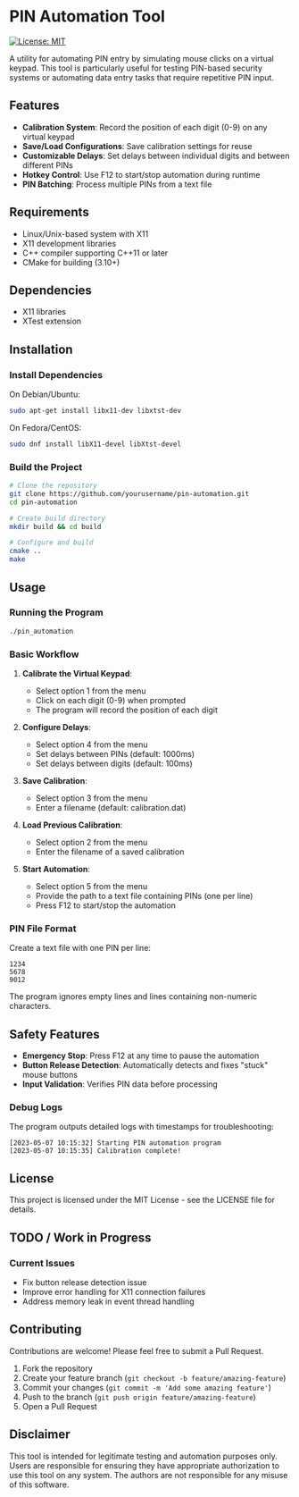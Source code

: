 # PIN Automation Tool

[![License: MIT](https://img.shields.io/badge/License-MIT-blue.svg)](https://opensource.org/licenses/MIT)

A utility for automating PIN entry by simulating mouse clicks on a virtual keypad. This tool is particularly useful for testing PIN-based security systems or automating data entry tasks that require repetitive PIN input.

## Features

- **Calibration System**: Record the position of each digit (0-9) on any virtual keypad
- **Save/Load Configurations**: Save calibration settings for reuse
- **Customizable Delays**: Set delays between individual digits and between different PINs
- **Hotkey Control**: Use F12 to start/stop automation during runtime
- **PIN Batching**: Process multiple PINs from a text file

## Requirements

- Linux/Unix-based system with X11
- X11 development libraries
- C++ compiler supporting C++11 or later
- CMake for building (3.10+)

## Dependencies

- X11 libraries
- XTest extension

## Installation

### Install Dependencies

On Debian/Ubuntu:
```bash
sudo apt-get install libx11-dev libxtst-dev
```

On Fedora/CentOS:
```bash
sudo dnf install libX11-devel libXtst-devel
```

### Build the Project

```bash
# Clone the repository
git clone https://github.com/yourusername/pin-automation.git
cd pin-automation

# Create build directory
mkdir build && cd build

# Configure and build
cmake ..
make
```

## Usage

### Running the Program

```bash
./pin_automation
```

### Basic Workflow

1. **Calibrate the Virtual Keypad**:
   - Select option 1 from the menu
   - Click on each digit (0-9) when prompted
   - The program will record the position of each digit

2. **Configure Delays**:
   - Select option 4 from the menu
   - Set delays between PINs (default: 1000ms)
   - Set delays between digits (default: 100ms)

3. **Save Calibration**:
   - Select option 3 from the menu
   - Enter a filename (default: calibration.dat)

4. **Load Previous Calibration**:
   - Select option 2 from the menu
   - Enter the filename of a saved calibration

5. **Start Automation**:
   - Select option 5 from the menu
   - Provide the path to a text file containing PINs (one per line)
   - Press F12 to start/stop the automation

### PIN File Format

Create a text file with one PIN per line:
```
1234
5678
9012
```

The program ignores empty lines and lines containing non-numeric characters.

## Safety Features

- **Emergency Stop**: Press F12 at any time to pause the automation
- **Button Release Detection**: Automatically detects and fixes "stuck" mouse buttons
- **Input Validation**: Verifies PIN data before processing

### Debug Logs

The program outputs detailed logs with timestamps for troubleshooting:
```
[2023-05-07 10:15:32] Starting PIN automation program
[2023-05-07 10:15:35] Calibration complete!
```

## License

This project is licensed under the MIT License - see the LICENSE file for details.

## TODO / Work in Progress

### Current Issues
- Fix button release detection issue
- Improve error handling for X11 connection failures
- Address memory leak in event thread handling

## Contributing

Contributions are welcome! Please feel free to submit a Pull Request.

1. Fork the repository
2. Create your feature branch (`git checkout -b feature/amazing-feature`)
3. Commit your changes (`git commit -m 'Add some amazing feature'`)
4. Push to the branch (`git push origin feature/amazing-feature`)
5. Open a Pull Request

## Disclaimer

This tool is intended for legitimate testing and automation purposes only. Users are responsible for ensuring they have appropriate authorization to use this tool on any system. The authors are not responsible for any misuse of this software.
